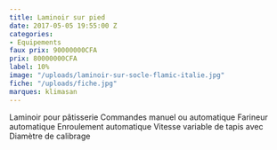 ```yaml
---
title: Laminoir sur pied
date: 2017-05-05 19:55:00 Z
categories:
- Equipements
faux prix: 90000000CFA
prix: 80000000CFA
label: 10%
image: "/uploads/laminoir-sur-socle-flamic-italie.jpg"
fiche: "/uploads/fiche.jpg"
marques: klimasan
---
```


Laminoir pour pâtisserie Commandes manuel ou automatique Farineur automatique Enroulement automatique Vitesse variable de tapis avec Diamètre de calibrage 